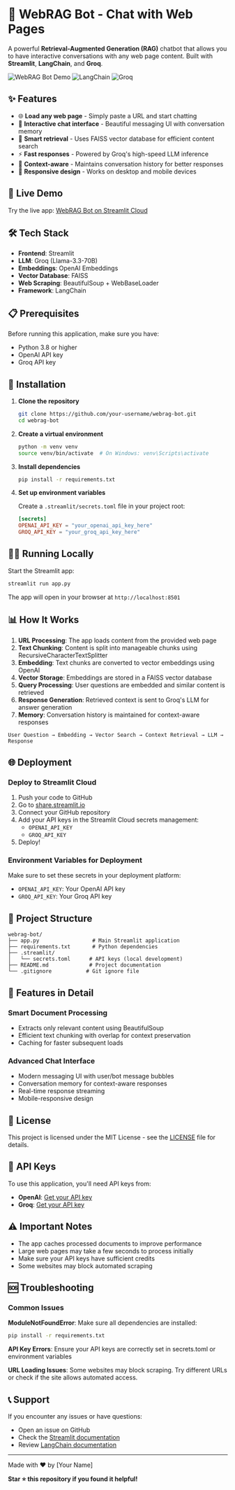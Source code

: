 # 🤖 WebRAG Bot - Chat with Web Pages

A powerful **Retrieval-Augmented Generation (RAG)** chatbot that allows you to have interactive conversations with any web page content. Built with **Streamlit**, **LangChain**, and **Groq**.

![WebRAG Bot Demo](https://img.shields.io/badge/Streamlit-FF4B4B?style=for-the-badge&logo=streamlit&logoColor=white)
![LangChain](https://img.shields.io/badge/LangChain-1C3C3C?style=for-the-badge&logo=langchain&logoColor=white)
![Groq](https://img.shields.io/badge/Groq-000000?style=for-the-badge&logo=groq&logoColor=white)

## ✨ Features

- 🌐 **Load any web page** - Simply paste a URL and start chatting
- 💬 **Interactive chat interface** - Beautiful messaging UI with conversation memory
- 🧠 **Smart retrieval** - Uses FAISS vector database for efficient content search
- ⚡ **Fast responses** - Powered by Groq's high-speed LLM inference
- 🎯 **Context-aware** - Maintains conversation history for better responses
- 📱 **Responsive design** - Works on desktop and mobile devices

## 🚀 Live Demo

Try the live app: [WebRAG Bot on Streamlit Cloud](https://your-app-url.streamlit.app)

## 🛠️ Tech Stack

- **Frontend**: Streamlit
- **LLM**: Groq (Llama-3.3-70B)
- **Embeddings**: OpenAI Embeddings
- **Vector Database**: FAISS
- **Web Scraping**: BeautifulSoup + WebBaseLoader
- **Framework**: LangChain

## 📋 Prerequisites

Before running this application, make sure you have:

- Python 3.8 or higher
- OpenAI API key
- Groq API key

## 🔧 Installation

1. **Clone the repository**
   ```bash
   git clone https://github.com/your-username/webrag-bot.git
   cd webrag-bot
   ```

2. **Create a virtual environment**
   ```bash
   python -m venv venv
   source venv/bin/activate  # On Windows: venv\Scripts\activate
   ```

3. **Install dependencies**
   ```bash
   pip install -r requirements.txt
   ```

4. **Set up environment variables**
   
   Create a `.streamlit/secrets.toml` file in your project root:
   ```toml
   [secrets]
   OPENAI_API_KEY = "your_openai_api_key_here"
   GROQ_API_KEY = "your_groq_api_key_here"
   ```

## 🏃‍♂️ Running Locally

Start the Streamlit app:

```bash
streamlit run app.py
```

The app will open in your browser at `http://localhost:8501`

## 📊 How It Works

1. **URL Processing**: The app loads content from the provided web page
2. **Text Chunking**: Content is split into manageable chunks using RecursiveCharacterTextSplitter
3. **Embedding**: Text chunks are converted to vector embeddings using OpenAI
4. **Vector Storage**: Embeddings are stored in a FAISS vector database
5. **Query Processing**: User questions are embedded and similar content is retrieved
6. **Response Generation**: Retrieved context is sent to Groq's LLM for answer generation
7. **Memory**: Conversation history is maintained for context-aware responses

```
User Question → Embedding → Vector Search → Context Retrieval → LLM → Response
```

## 🌐 Deployment

### Deploy to Streamlit Cloud

1. Push your code to GitHub
2. Go to [share.streamlit.io](https://share.streamlit.io)
3. Connect your GitHub repository
4. Add your API keys in the Streamlit Cloud secrets management:
   - `OPENAI_API_KEY`
   - `GROQ_API_KEY`
5. Deploy!

### Environment Variables for Deployment

Make sure to set these secrets in your deployment platform:
- `OPENAI_API_KEY`: Your OpenAI API key
- `GROQ_API_KEY`: Your Groq API key

## 📁 Project Structure

```
webrag-bot/
├── app.py                 # Main Streamlit application
├── requirements.txt       # Python dependencies
├── .streamlit/
│   └── secrets.toml      # API keys (local development)
├── README.md             # Project documentation
└── .gitignore           # Git ignore file
```

## 🎨 Features in Detail

### Smart Document Processing
- Extracts only relevant content using BeautifulSoup
- Efficient text chunking with overlap for context preservation
- Caching for faster subsequent loads

### Advanced Chat Interface
- Modern messaging UI with user/bot message bubbles
- Conversation memory for context-aware responses
- Real-time response streaming
- Mobile-responsive design


## 📝 License

This project is licensed under the MIT License - see the [LICENSE](LICENSE) file for details.

## 🔗 API Keys

To use this application, you'll need API keys from:

- **OpenAI**: [Get your API key](https://platform.openai.com/api-keys)
- **Groq**: [Get your API key](https://console.groq.com/keys)

## ⚠️ Important Notes

- The app caches processed documents to improve performance
- Large web pages may take a few seconds to process initially
- Make sure your API keys have sufficient credits
- Some websites may block automated scraping

## 🆘 Troubleshooting

### Common Issues

**ModuleNotFoundError**: Make sure all dependencies are installed:
```bash
pip install -r requirements.txt
```

**API Key Errors**: Ensure your API keys are correctly set in secrets.toml or environment variables

**URL Loading Issues**: Some websites may block scraping. Try different URLs or check if the site allows automated access.

## 📞 Support

If you encounter any issues or have questions:
- Open an issue on GitHub
- Check the [Streamlit documentation](https://docs.streamlit.io)
- Review [LangChain documentation](https://docs.langchain.com)

---

Made with ❤️ by [Your Name]

**Star ⭐ this repository if you found it helpful!**
